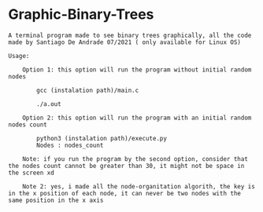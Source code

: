 # Graphic-Binary-Trees
    A terminal program made to see binary trees graphically, all the code made by Santiago De Andrade 07/2021 ( only available for Linux OS)

    Usage:

        Option 1: this option will run the program without initial random nodes

            gcc (instalation path)/main.c 
    
            ./a.out

        Option 2: this option will run the program with an initial random nodes count 

            python3 (instalation path)/execute.py 
            Nodes : nodes_count

        Note: if you run the program by the second option, consider that the nodes count cannot be greater than 30, it might not be space in the screen xd

        Note 2: yes, i made all the node-organitation algorith, the key is in the x position of each node, it can never be two nodes with the same position in the x axis 
